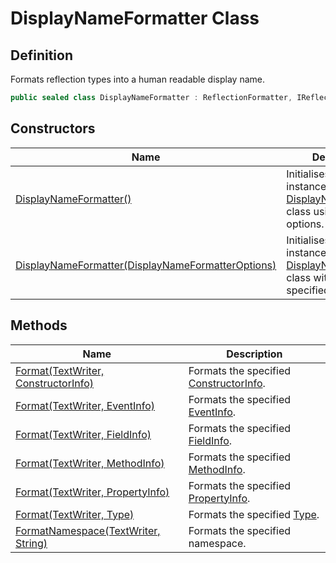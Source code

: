# DisplayNameFormatter Class
## Definition

Formats reflection types into a human readable display name.

```c#
public sealed class DisplayNameFormatter : ReflectionFormatter, IReflectionFormatter
```

## Constructors

| Name | Description |
| ---- | ----------- |
| [DisplayNameFormatter()](MrKWatkins.Reflection.Formatting.DisplayNameFormatter.-ctor.md#mrkwatkins-reflection-formatting-displaynameformatter-ctor) | Initialises a new instance of the [DisplayNameFormatter](MrKWatkins.Reflection.Formatting.DisplayNameFormatter.md) class using default options. |
| [DisplayNameFormatter(DisplayNameFormatterOptions)](MrKWatkins.Reflection.Formatting.DisplayNameFormatter.-ctor.md#mrkwatkins-reflection-formatting-displaynameformatter-ctor(mrkwatkins-reflection-formatting-displaynameformatteroptions)) | Initialises a new instance of the [DisplayNameFormatter](MrKWatkins.Reflection.Formatting.DisplayNameFormatter.md) class with the specified options. |

## Methods

| Name | Description |
| ---- | ----------- |
| [Format(TextWriter, ConstructorInfo)](MrKWatkins.Reflection.Formatting.DisplayNameFormatter.Format.md#mrkwatkins-reflection-formatting-displaynameformatter-format(system-io-textwriter-system-reflection-constructorinfo)) | Formats the specified [ConstructorInfo](https://learn.microsoft.com/en-gb/dotnet/api/System.Reflection.ConstructorInfo). |
| [Format(TextWriter, EventInfo)](MrKWatkins.Reflection.Formatting.DisplayNameFormatter.Format.md#mrkwatkins-reflection-formatting-displaynameformatter-format(system-io-textwriter-system-reflection-eventinfo)) | Formats the specified [EventInfo](https://learn.microsoft.com/en-gb/dotnet/api/System.Reflection.EventInfo). |
| [Format(TextWriter, FieldInfo)](MrKWatkins.Reflection.Formatting.DisplayNameFormatter.Format.md#mrkwatkins-reflection-formatting-displaynameformatter-format(system-io-textwriter-system-reflection-fieldinfo)) | Formats the specified [FieldInfo](https://learn.microsoft.com/en-gb/dotnet/api/System.Reflection.FieldInfo). |
| [Format(TextWriter, MethodInfo)](MrKWatkins.Reflection.Formatting.DisplayNameFormatter.Format.md#mrkwatkins-reflection-formatting-displaynameformatter-format(system-io-textwriter-system-reflection-methodinfo)) | Formats the specified [MethodInfo](https://learn.microsoft.com/en-gb/dotnet/api/System.Reflection.MethodInfo). |
| [Format(TextWriter, PropertyInfo)](MrKWatkins.Reflection.Formatting.DisplayNameFormatter.Format.md#mrkwatkins-reflection-formatting-displaynameformatter-format(system-io-textwriter-system-reflection-propertyinfo)) | Formats the specified [PropertyInfo](https://learn.microsoft.com/en-gb/dotnet/api/System.Reflection.PropertyInfo). |
| [Format(TextWriter, Type)](MrKWatkins.Reflection.Formatting.DisplayNameFormatter.Format.md#mrkwatkins-reflection-formatting-displaynameformatter-format(system-io-textwriter-system-type)) | Formats the specified [Type](https://learn.microsoft.com/en-gb/dotnet/api/System.Type). |
| [FormatNamespace(TextWriter, String)](MrKWatkins.Reflection.Formatting.DisplayNameFormatter.FormatNamespace.md) | Formats the specified namespace. |

